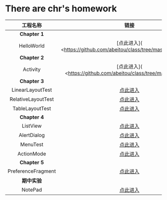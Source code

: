 # There are chr's homework

|      工程名称      |                             链接                             |
| :----------------: | :----------------------------------------------------------: |
|   **Chapter 1**    |                                                              |
|     HelloWorld     | [点此进入]( <https://github.com/abeitou/class/tree/master/HelloWorld) |
|   **Chapter 2**    |                                                              |
|      Activity      | [点此进入]( <https://github.com/abeitou/class/tree/master/Activity) |
|   **Chapter 3**    |                                                              |
|  LinearLayoutTest  | [点此进入](https://github.com/abeitou/class/tree/master/LinearLayoutTest) |
| RelativeLayoutTest | [点此进入](https://github.com/abeitou/class/tree/master/RelativeLayoutTest) |
|  TableLayoutTest   | [点此进入](https://github.com/abeitou/class/tree/master/TableLayoutTest) |
|   **Chapter 4**    |                                                              |
|      ListView      | [点此进入](https://github.com/abeitou/class/tree/master/ListView) |
|    AlertDialog     | [点此进入](https://github.com/abeitou/class/tree/master/AlertDialog) |
|      MenuTest      | [点此进入](https://github.com/abeitou/class/tree/master/MenuTest_xml) |
|     ActionMode     | [点此进入](https://github.com/abeitou/class/tree/master/ContextActionModeTest) |
|   **Chapter 5**    |                                                              |
| PreferenceFragment | [点此进入](https://github.com/abeitou/class/tree/master/PrefereceFragment) |
|    **期中实验**    |                                                              |
|      NotePad       | [点此进入](https://github.com/abeitou/class/tree/master/NotePad) |





